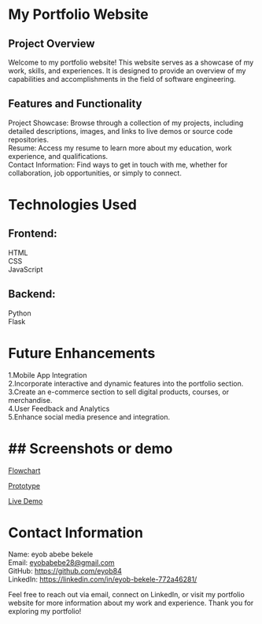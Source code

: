 <h1>My Portfolio Website</h1>

<h2>Project Overview</h2>
Welcome to my portfolio website! This website serves as a showcase of my work, skills, and experiences. It is designed to provide an overview of my capabilities and accomplishments in the field of software engineering.

<h2>Features and Functionality</h2>
Project Showcase: Browse through a collection of my projects, including detailed descriptions, images, and links to live demos or source code repositories.</br>
Resume: Access my resume to learn more about my education, work experience, and qualifications.</br>
Contact Information: Find ways to get in touch with me, whether for collaboration, job opportunities, or simply to connect.

<h1>Technologies Used</h1>

<h2>Frontend:</h2> HTML</br> CSS </br>JavaScript
<h2>Backend:</h2> Python </br> Flask 

<h1>Future Enhancements</h1>

1.Mobile App Integration</br>
2.Incorporate interactive and dynamic features into the portfolio section.</br>
3.Create an e-commerce section to sell digital products, courses, or merchandise.</br>
4.User Feedback and Analytics</br>
5.Enhance social media presence and integration.




<h1>## Screenshots or demo </h1>

[Flowchart](https://lucid.app/lucidchart/ca65c284-0af1-474a-8bc5-31db0de22813/edit?viewport_loc=-5%2C382%2C2585%2C1134%2C0_0&invitationId=inv_ee846e2e-39fe-469a-881d-c0282862f0e5)

[Prototype](https://drive.google.com/file/d/1WIryH8TJXlLbcjy901WBw4Kz-S6-Df0q/view?usp=sharing)

[Live Demo](https://drive.google.com/file/d/1xiRmX4-Lxw-8CidptAvIEWnqzIsJk6jM/view?usp=sharing)


<h1>Contact Information</h1>

Name: eyob abebe bekele </br>
Email: eyobabebe28@gmail.com </br>
GitHub: https://github.com/eyob84 </br>
LinkedIn: https://linkedin.com/in/eyob-bekele-772a46281/

Feel free to reach out via email, connect on LinkedIn, or visit my portfolio website for more information about my work and experience. Thank you for exploring my portfolio!
